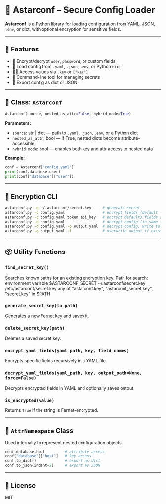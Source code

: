 # 📘 Astarconf – Secure Config Loader

**Astarconf** is a Python library for loading configuration from YAML, JSON, `.env`, or dict, with optional encryption for sensitive fields.

---

## 🚀 Features

- 🔐 Encrypt/decrypt `user`, `password`, or custom fields
- 🔌 Load config from `.yaml`, `.json`, `.env`, or Python `dict`
- 🧑‍💻 Access values via `.key` or `["key"]`
- 🧰 Command-line tool for managing secrets
- 🔄 Export config as dict or JSON

---

## 🧱 Class: `Astarconf`

```python
Astarconf(source, nested_as_attr=False, hybrid_mode=True)
```

**Parameters:**
- `source`: str | dict — path to `.yaml`, `.json`, `.env`, or a Python dict
- `nested_as_attr`: bool — if True, nested dicts become attribute-accessible
- `hybrid_mode`: bool — enables both key and attr access to nested data

**Example:**

```python
conf = Astarconf("config.yaml")
print(conf.database.user)
print(conf["database"]["user"])
```

---

## 🔐 Encryption CLI

```bash
astarconf.py -g ~/.astarconf/secret.key     # generate secret
astarconf.py -c config.yaml                 # encrypt fields (default - user, passowrd)
astarconf.py -c config.yaml token api_key   # encrypt defaults fields and mentioned
astarconf.py -d config.yaml                 # decrypt config (in same file)
astarconf.py -d config.yaml -o output.yaml  # decrypt config, write to output file
astarconf.py -o output.yaml -f              # overwrite output if exist
```

---

## 📦 Utility Functions

### `find_secret_key()`
Searches known paths for an existing encryption key. Path for search: 
environment variable $ASTARCONF_SECRET
~/.astarconf/secret.key
/etc/astarconf/secret.key
any of "astarconf.key", "astarconf_secret.key", "secret.key" in $PATH


### `generate_secret_key(to_path)`
Generates a new Fernet key and saves it.

### `delete_secret_key(path)`
Deletes a saved secret key.

### `encrypt_yaml_fields(yaml_path, key, field_names)`
Encrypts specific fields recursively in a YAML file.

### `decrypt_yaml_fields(yaml_path, key, output_path=None, force=False)`
Decrypts encrypted fields in YAML and optionally saves output.

### `is_encrypted(value)`
Returns `True` if the string is Fernet-encrypted.

---

## 🧠 `AttrNamespace` Class

Used internally to represent nested configuration objects.

```python
conf.database.host         # attribute access
conf["database"]["host"]   # key access
conf.to_dict()             # export as dict
conf.to_json(indent=2)     # export as JSON
```

---

## 📄 License

MIT
